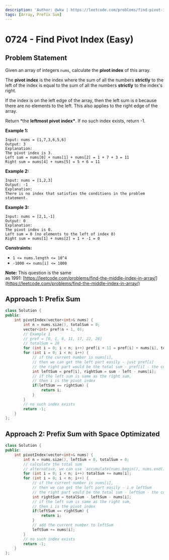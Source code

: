 ```yaml
---
description: 'Author: @wkw | https://leetcode.com/problems/find-pivot-index/'
tags: [Array, Prefix Sum]
---
```


# 0724 - Find Pivot Index (Easy)

## Problem Statement

Given an array of integers `nums`, calculate the **pivot index** of this array.

The **pivot index** is the index where the sum of all the numbers **strictly** to the left of the index is equal to the sum of all the numbers **strictly** to the index's right.

If the index is on the left edge of the array, then the left sum is `0` because there are no elements to the left. This also applies to the right edge of the array.

Return \*the **leftmost pivot index\***. If no such index exists, return -1.

**Example 1:**

```
Input: nums = [1,7,3,6,5,6]
Output: 3
Explanation:
The pivot index is 3.
Left sum = nums[0] + nums[1] + nums[2] = 1 + 7 + 3 = 11
Right sum = nums[4] + nums[5] = 5 + 6 = 11
```

**Example 2:**

```
Input: nums = [1,2,3]
Output: -1
Explanation:
There is no index that satisfies the conditions in the problem statement.
```

**Example 3:**

```
Input: nums = [2,1,-1]
Output: 0
Explanation:
The pivot index is 0.
Left sum = 0 (no elements to the left of index 0)
Right sum = nums[1] + nums[2] = 1 + -1 = 0
```

**Constraints:**

- `1 <= nums.length <= 10^4`
- `-1000 <= nums[i] <= 1000`

**Note:** This question is the same as 1991: [https://leetcode.com/problems/find-the-middle-index-in-array/](https://leetcode.com/problems/find-the-middle-index-in-array/)

## Approach 1: Prefix Sum

<SolutionAuthor name="@wkw"/>

```cpp
class Solution {
public:
    int pivotIndex(vector<int>& nums) {
        int n = nums.size(), totalSum = 0;
        vector<int> pref(n + 1, 0);
        // Example 1
        // pref = [0, 1, 8, 11, 17, 22, 28]
        // totalSum = 28
        for (int i = 0; i < n; i++) pref[i + 1] = pref[i] + nums[i], totalSum += nums[i];
        for (int i = 0; i < n; i++) {
            // if the current number is nums[i],
            // then we can get the left part easily - just pref[i]
            // the right part would be the total sum - pref[i] - the current number
            int leftSum = pref[i], rightSum = sum - left - nums[i];
            // if the left sum is same as the right sum,
            // then i is the pivot index
            if(leftSum == rightSum) {
                return i;
            }
        }
        // no such index exists
        return -1;
    }
};
```

## Approach 2: Prefix Sum with Space Optimizated

```cpp
class Solution {
public:
    int pivotIndex(vector<int>& nums) {
        int n = nums.size(), leftSum = 0, totalSum = 0;
        // calculate the total sum
        // alternative, we can use `accumulate(nums.begin(), nums.end(), 0);`
        for (int i = 0; i < n; i++) totalSum += nums[i];
        for (int i = 0; i < n; i++) {
            // if the current number is nums[i],
            // then we can get the left part easily - i.e leftSum
            // the right part would be the total sum - leftSum - the current number
            int rightSum = totalSum - leftSum - nums[i];
            // if the left sum is same as the right sum,
            // then i is the pivot index
            if(leftSum == rightSum) {
                return i;
            }
            // add the current number to leftSum
            leftSum += nums[i];
        }
        // no such index exists
        return -1;
    }
};
```
